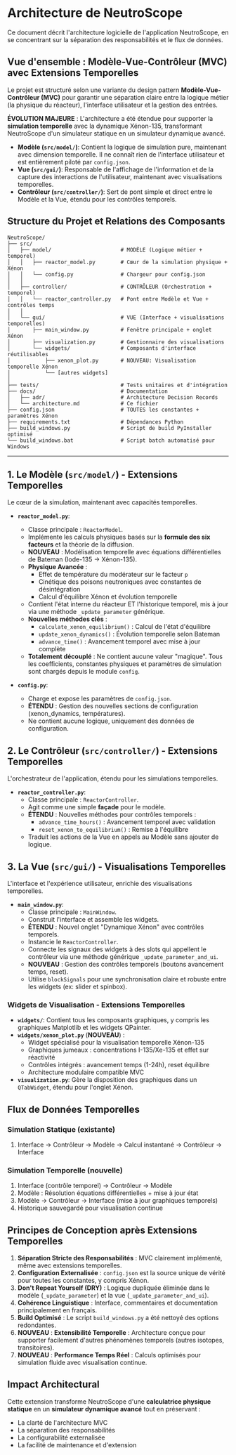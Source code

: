# Architecture de NeutroScope

Ce document décrit l'architecture logicielle de l'application NeutroScope, en se concentrant sur la séparation des responsabilités et le flux de données.

## Vue d'ensemble : Modèle-Vue-Contrôleur (MVC) avec Extensions Temporelles

Le projet est structuré selon une variante du design pattern **Modèle-Vue-Contrôleur (MVC)** pour garantir une séparation claire entre la logique métier (la physique du réacteur), l'interface utilisateur et la gestion des entrées.

**ÉVOLUTION MAJEURE** : L'architecture a été étendue pour supporter la **simulation temporelle** avec la dynamique Xénon-135, transformant NeutroScope d'un simulateur statique en un simulateur dynamique avancé.

-   **Modèle (`src/model/`)**: Contient la logique de simulation pure, maintenant avec dimension temporelle. Il ne connaît rien de l'interface utilisateur et est entièrement piloté par `config.json`.
-   **Vue (`src/gui/`)**: Responsable de l'affichage de l'information et de la capture des interactions de l'utilisateur, maintenant avec visualisations temporelles.
-   **Contrôleur (`src/controller/`)**: Sert de pont simple et direct entre le Modèle et la Vue, étendu pour les contrôles temporels.

## Structure du Projet et Relations des Composants

```
NeutroScope/
├── src/
│   ├── model/                      # MODÈLE (Logique métier + temporel)
│   │   ├── reactor_model.py        # Cœur de la simulation physique + Xénon
│   │   └── config.py               # Chargeur pour config.json
│   │
│   ├── controller/                 # CONTRÔLEUR (Orchestration + temporel)
│   │   └── reactor_controller.py   # Pont entre Modèle et Vue + contrôles temps
│   │
│   └── gui/                        # VUE (Interface + visualisations temporelles)
│       ├── main_window.py          # Fenêtre principale + onglet Xénon
│       ├── visualization.py        # Gestionnaire des visualisations
│       └── widgets/                # Composants d'interface réutilisables
│           ├── xenon_plot.py       # NOUVEAU: Visualisation temporelle Xénon
│           └── [autres widgets]
│
├── tests/                          # Tests unitaires et d'intégration
├── docs/                           # Documentation
│   ├── adr/                        # Architecture Decision Records
│   └── architecture.md             # Ce fichier
├── config.json                     # TOUTES les constantes + paramètres Xénon
├── requirements.txt                # Dépendances Python
├── build_windows.py                # Script de build PyInstaller optimisé
└── build_windows.bat               # Script batch automatisé pour Windows
```

---
## 1. Le Modèle (`src/model/`) - Extensions Temporelles

Le cœur de la simulation, maintenant avec capacités temporelles.

-   **`reactor_model.py`**:
    -   Classe principale : `ReactorModel`.
    -   Implémente les calculs physiques basés sur la **formule des six facteurs** et la théorie de la diffusion.
    -   **NOUVEAU** : Modélisation temporelle avec équations différentielles de Bateman (Iode-135 → Xénon-135).
    -   **Physique Avancée** :
        - Effet de température du modérateur sur le facteur `p`
        - Cinétique des poisons neutroniques avec constantes de désintégration
        - Calcul d'équilibre Xénon et évolution temporelle
    -   Contient l'état interne du réacteur ET l'historique temporel, mis à jour via une méthode `_update_parameter` générique.
    -   **Nouvelles méthodes clés** :
        - `calculate_xenon_equilibrium()` : Calcul de l'état d'équilibre
        - `update_xenon_dynamics()` : Évolution temporelle selon Bateman
        - `advance_time()` : Avancement temporel avec mise à jour complète
    -   **Totalement découplé** : Ne contient aucune valeur "magique". Tous les coefficients, constantes physiques et paramètres de simulation sont chargés depuis le module `config`.

-   **`config.py`**:
    -   Charge et expose les paramètres de `config.json`.
    -   **ÉTENDU** : Gestion des nouvelles sections de configuration (xenon_dynamics, températures).
    -   Ne contient aucune logique, uniquement des données de configuration.

## 2. Le Contrôleur (`src/controller/`) - Extensions Temporelles

L'orchestrateur de l'application, étendu pour les simulations temporelles.

-   **`reactor_controller.py`**:
    -   Classe principale : `ReactorController`.
    -   Agit comme une simple **façade** pour le modèle.
    -   **ÉTENDU** : Nouvelles méthodes pour contrôles temporels :
        - `advance_time_hours()` : Avancement temporel avec validation
        - `reset_xenon_to_equilibrium()` : Remise à l'équilibre
    -   Traduit les actions de la Vue en appels au Modèle sans ajouter de logique.

## 3. La Vue (`src/gui/`) - Visualisations Temporelles

L'interface et l'expérience utilisateur, enrichie des visualisations temporelles.

-   **`main_window.py`**:
    -   Classe principale : `MainWindow`.
    -   Construit l'interface et assemble les widgets.
    -   **ÉTENDU** : Nouvel onglet "Dynamique Xénon" avec contrôles temporels.
    -   Instancie le `ReactorController`.
    -   Connecte les signaux des widgets à des slots qui appellent le contrôleur via une méthode générique `_update_parameter_and_ui`.
    -   **NOUVEAU** : Gestion des contrôles temporels (boutons avancement temps, reset).
    -   Utilise `blockSignals` pour une synchronisation claire et robuste entre les widgets (ex: slider et spinbox).

### Widgets de Visualisation - Extensions Temporelles

-   **`widgets/`**: Contient tous les composants graphiques, y compris les graphiques Matplotlib et les widgets QPainter.
-   **`widgets/xenon_plot.py`** (**NOUVEAU**) :
    -   Widget spécialisé pour la visualisation temporelle Xénon-135
    -   Graphiques jumeaux : concentrations I-135/Xe-135 et effet sur réactivité
    -   Contrôles intégrés : avancement temps (1-24h), reset équilibre
    -   Architecture modulaire compatible MVC
-   **`visualization.py`**: Gère la disposition des graphiques dans un `QTabWidget`, étendu pour l'onglet Xénon.

## Flux de Données Temporelles

### Simulation Statique (existante)
1. Interface → Contrôleur → Modèle → Calcul instantané → Contrôleur → Interface

### Simulation Temporelle (nouvelle)
1. Interface (contrôle temporel) → Contrôleur → Modèle
2. Modèle : Résolution équations différentielles + mise à jour état
3. Modèle → Contrôleur → Interface (mise à jour graphiques temporels)
4. Historique sauvegardé pour visualisation continue

## Principes de Conception après Extensions Temporelles

1.  **Séparation Stricte des Responsabilités** : MVC clairement implémenté, même avec extensions temporelles.
2.  **Configuration Externalisée** : `config.json` est la source unique de vérité pour toutes les constantes, y compris Xénon.
3.  **Don't Repeat Yourself (DRY)** : Logique dupliquée éliminée dans le modèle (`_update_parameter`) et la vue (`_update_parameter_and_ui`).
4.  **Cohérence Linguistique** : Interface, commentaires et documentation principalement en français.
5.  **Build Optimisé** : Le script `build_windows.py` a été nettoyé des options redondantes.
6.  **NOUVEAU** : **Extensibilité Temporelle** : Architecture conçue pour supporter facilement d'autres phénomènes temporels (autres isotopes, transitoires).
7.  **NOUVEAU** : **Performance Temps Réel** : Calculs optimisés pour simulation fluide avec visualisation continue.

## Impact Architectural

Cette extension transforme NeutroScope d'une **calculatrice physique statique** en un **simulateur dynamique avancé** tout en préservant :
- La clarté de l'architecture MVC
- La séparation des responsabilités
- La configurabilité externalisée
- La facilité de maintenance et d'extension 